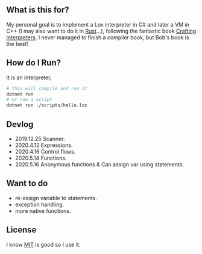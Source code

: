 ## What is this for?

My personal goal is to implement a Lox interpreter in C# and later a VM in C++ (I may also want to do it in [Rust](https://www.rust-lang.org)...), following the fantastic book [Crafting Interpreters](https://craftinginterpreters.com/). I never managed to finish a compiler book, but Bob's book is the best!

## How do I Run?

It is an interpreter,

```bash
# this will compile and run it
dotnet run
# or run a script
dotnet run ./scripts/hello.lox
```

## Devlog

* 2019.12.25 Scanner.
* 2020.4.12 Expressions.
* 2020.4.16 Control flows.
* 2020.5.14 Functions.
* 2020.5.16 Anonymous functions & Can assign var using statements.

## Want to do

* re-assign variable to statements.
* exception handling.
* more native functions.

## License

I know [MIT](./LICENSE) is good so I use it.